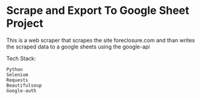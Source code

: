 # Scrape and Export To Google Sheet Project

This is a web scraper that scrapes the site foreclosure.com and than writes the scraped data to a google sheets using the google-api

Tech Stack:

    Python
    Selenium
    Requests
    Beautifulsoup 
    Google-auth

